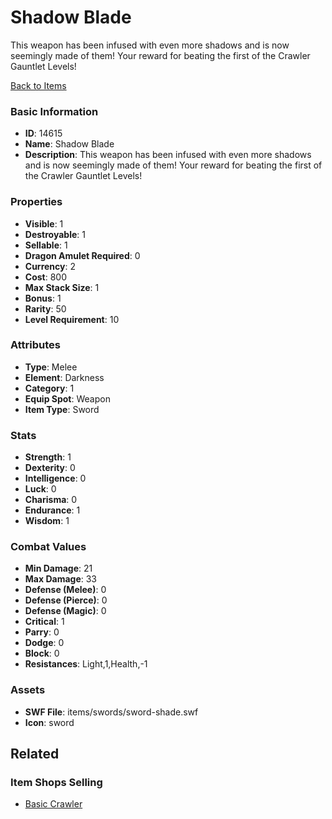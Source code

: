 # Shadow Blade

This weapon has been infused with even more shadows and is now seemingly made of them! Your reward for beating the first of the Crawler Gauntlet Levels!

[Back to Items](../items.md)

### Basic Information

- **ID**: 14615
- **Name**: Shadow Blade
- **Description**: This weapon has been infused with even more shadows and is now seemingly made of them! Your reward for beating the first of the Crawler Gauntlet Levels!

### Properties

- **Visible**: 1
- **Destroyable**: 1
- **Sellable**: 1
- **Dragon Amulet Required**: 0
- **Currency**: 2
- **Cost**: 800
- **Max Stack Size**: 1
- **Bonus**: 1
- **Rarity**: 50
- **Level Requirement**: 10

### Attributes

- **Type**: Melee
- **Element**: Darkness
- **Category**: 1
- **Equip Spot**: Weapon
- **Item Type**: Sword

### Stats

- **Strength**: 1
- **Dexterity**: 0
- **Intelligence**: 0
- **Luck**: 0
- **Charisma**: 0
- **Endurance**: 1
- **Wisdom**: 1

### Combat Values

- **Min Damage**: 21
- **Max Damage**: 33
- **Defense (Melee)**: 0
- **Defense (Pierce)**: 0
- **Defense (Magic)**: 0
- **Critical**: 1
- **Parry**: 0
- **Dodge**: 0
- **Block**: 0
- **Resistances**: Light,1,Health,-1

### Assets

- **SWF File**: items/swords/sword-shade.swf
- **Icon**: sword

## Related

### Item Shops Selling

- [Basic Crawler](../item-shops/463-basic-crawler.md)


